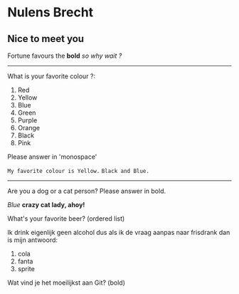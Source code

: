 Nulens Brecht
=============

## Nice to meet you

Fortune favours the **bold**
_so why wait ?_ 

---

What is your favorite colour ?: 

1. Red 
2. Yellow 
3. Blue 
4. Green 
5. Purple 
6. Orange 
7. Black 
8. Pink 

Please answer in 'monospace'

`My favorite colour is Yellow.`
`Black and Blue.`

---
Are you a dog or a cat person? Please answer in bold.

_Blue_
**crazy cat lady, ahoy!**

What's your favorite beer? (ordered list)

Ik drink eigenlijk geen alcohol dus als ik de vraag aanpas naar frisdrank dan is mijn antwoord:
1. cola
2. fanta
3. sprite

Wat vind je het moeilijkst aan Git? (bold)
